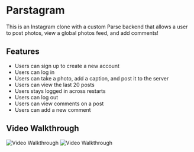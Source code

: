 # Parstagram

This is an Instagram clone with a custom Parse backend that allows a user to post photos, view a global photos feed, and add comments!

## Features
- Users can sign up to create a new account
- Users can log in
- Users can take a photo, add a caption, and post it to the server
- Users can view the last 20 posts
- Users stays logged in across restarts
- Users can log out
- Users can view comments on a post
- Users can add a new comment

## Video Walkthrough
<img src='https://media.giphy.com/media/NXpxbuwQyezQW5CKyj/giphy.gif' title='Video Walkthrough' width='' alt='Video Walkthrough' />
<img src='https://media.giphy.com/media/tRkEuYB5MQ6DtxgnlU/giphy.gif' title='Video Walkthrough' width='' alt='Video Walkthrough' />
